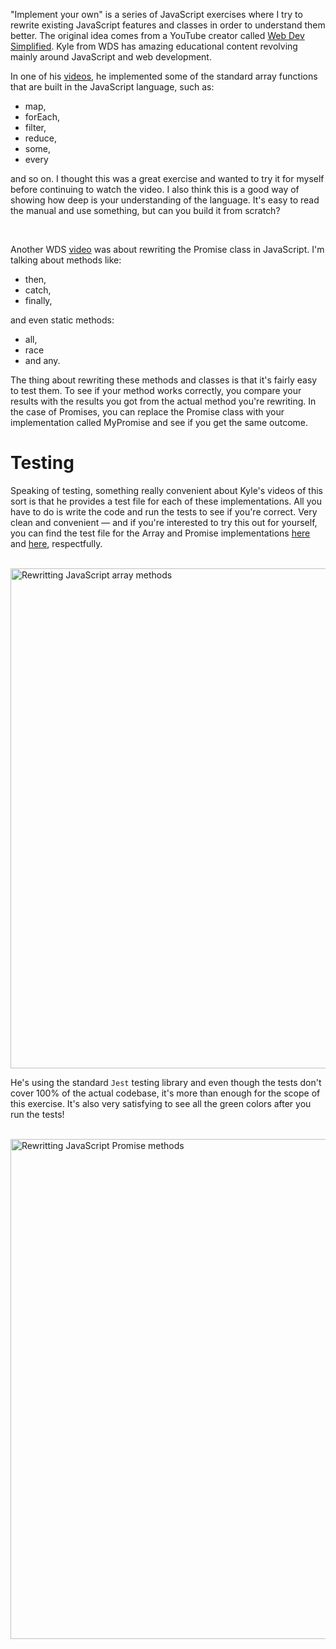 "Implement your own" is a series of JavaScript exercises where I try to rewrite existing JavaScript features and classes in order to understand them better. The original idea comes from a YouTube creator called [Web Dev Simplified](https://www.youtube.com/WebDevSimplified). Kyle from WDS has amazing educational content revolving mainly around JavaScript and web development.

In one of his [videos](https://youtu.be/BiblrzKMllc), he implemented some of the standard array functions that are built in the JavaScript language, such as:

- map,
- forEach,
- filter,
- reduce,
- some,
- every

and so on. I thought this was a great exercise and wanted to try it for myself before continuing to watch the video. I also think this is a good way of showing how deep is your understanding of the language. It's easy to read the manual and use something, but can you build it from scratch?

<br />

Another WDS [video](https://youtu.be/1l4wHWQCCIc) was about rewriting the Promise class in JavaScript. I'm talking about methods like:

- then,
- catch,
- finally,

and even static methods:

- all,
- race
- and any.

The thing about rewriting these methods and classes is that it's fairly easy to test them. To see if your method works correctly, you compare your results with the results you got from the actual method you're rewriting. In the case of Promises, you can replace the Promise class with your implementation called MyPromise and see if you get the same outcome.

# Testing

Speaking of testing, something really convenient about Kyle's videos of this sort is that he provides a test file for each of these implementations. All you have to do is write the code and run the tests to see if you're correct. Very clean and convenient — and if you're interested to try this out for yourself, you can find the test file for the Array and Promise implementations [here](https://github.com/WebDevSimplified/array-methods-library) and [here](https://github.com/WebDevSimplified/js-promise-library), respectfully.

<br />

<img src="https://i.imgur.com/FnoGdMi.png" alt="Rewritting JavaScript array methods" style="aspect-ratio: 838 / 601; width: 800px !important; margin-left: auto; margin-right: auto;">

<br />

He's using the standard <code>Jest</code> testing library and even though the tests don't cover 100% of the actual codebase, it's more than enough for the scope of this exercise. It's also very satisfying to see all the green colors after you run the tests!

<br />

<img src="https://i.imgur.com/amoQdgQ.png" alt="Rewritting JavaScript Promise methods" style="aspect-ratio: 832 / 762; width: 800px !important; margin-left: auto; margin-right: auto;">

<br />
